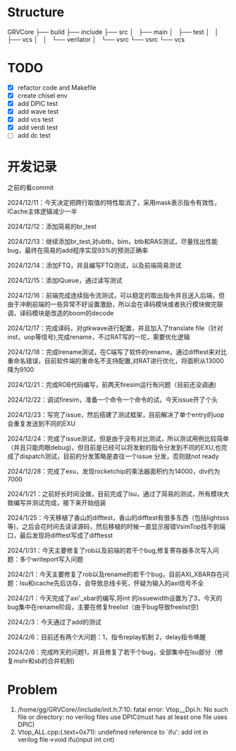 # Structure

GRVCore
├── build
├── include
├── src
│   ├── main
│   ├── test
│   │   ├── vcs
│   │   └── verilator
│   └── vsrc
└── vsrc
    └── vcs

# TODO

* [X] refactor code and Makefile
* [X] create chisel env
* [X] add DPIC test
* [X] add wave test
* [X] add vcs test
* [X] add verdi test
* [ ] add dc test

# 开发记录

之前的看commit

2024/12/11：今天决定把跨行取值的特性取消了，采用mask表示指令有效性，ICache主体逻辑减少一半

2024/12/12：添加简易的br_test

2024/12/13：继续添加br_test,对ubtb，bim，btb和RAS测试，尽量找出性能bug，最终在简易的add程序实现93%的预测正确率

2024/12/14：添加FTQ，并且编写FTQ测试，以及前端简易测试

2024/12/15：添加IQueue，通过读写测试

2024/12/16：前端完成连续指令流测试，可以稳定的取出指令并且送入后端，但由于冲刷前端的一些异常不好设置激励，所以会在译码模块或者执行模块做完联调，译码模块是改造的boom的decode

2024/12/17：完成译码，对gtkwave进行配置，并且加入了translate file（针对inst，uop等信号),完成rename，不过RAT写的一坨，需要优化逻辑

2024/12/18：完成lrename测试，在C端写了软件的rename，通过difftest来对比重命名错误，目前软件端的重命名不支持配置,对RAT进行优化，将面积从13000降为9100

2024/12/21：完成ROB代码编写，前两天firesim运行有问题（目前还没调通)

2024/12/22：调试firesim，准备一个命令一个命令的试，今天issue开了个头

2024/12/23：写完了issue，然后搭建了测试框架，目前解决了单个entry的uop会重复发送到不同的EXU

2024/12/24：完成了issue测试，但是由于没有对比测试，所以测试用例比较简单（并且只能肉眼debug)，但目前是已经可以将发射的指令分发到不同的EXU,也完成了dispatch测试，目前的分发策略是直往一个issue 分发，否则就not ready

2024/12/28：完成了exu，发现rocketchip的乘法器面积约为14000，div约为7000

2024/1/21：之前好长时间没做，目前完成了lsu，通过了简易的测试，所有模块大致编写并测试完成，接下来开始组装

2024/1/25：今天移植了香山的difftest，香山的difftest有很多东西（包括lightsss等)，之后会花时间去读读源码，然后移植的时候一直显示报错VsimTop找不到端口，最后发现将difftest写成了difftesst

2024/1/31：今天主要修复了rob以及前端的若干个bug,修复寄存器多次写入问题：多个writeport写入问题

2024/2/1：今天主要修复了rob以及rename的若干个bug，目前AXI_XBAR存在问题：lsu和icache先后访存，会导致总线卡死，怀疑为输入的axi信号不全

2024/2/1：今天完成了axi'_xbar的编写,将int 的issuewidth设置为了3，今天的bug集中在rename阶段，主要在修复freelist（由于bug导致freelist空)

2024/2/3：今天通过了add的测试

2024/2/6：目前还有两个大问题：1，指令replay机制 2，delay指令唤醒

2024/2/6：完成昨天的问题1，并且修复了若干个bug，全部集中在lsu部分（修复mshr和sb的合并机制)

# Problem

1. /home/gg/GRVCore//include/init.h:7:10: fatal error: Vtop__Dpi.h: No such file or directory: no verilog files use DPIC(must has at least one file uses DPIC)
2. Vtop_ALL.cpp:(.text+0x71): undefined reference to `ifu': add int in verilog file->void ifu(input int cnt)
